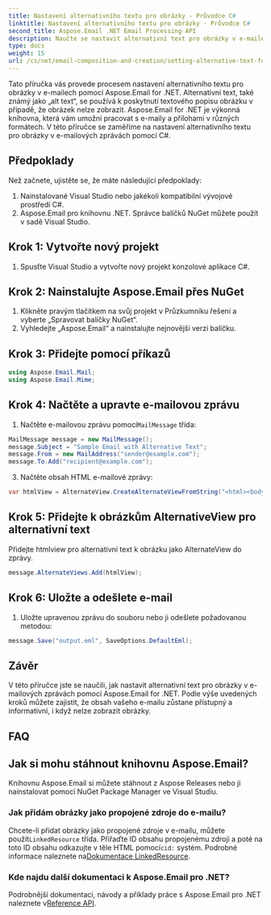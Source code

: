 ```yaml
---
title: Nastavení alternativního textu pro obrázky - Průvodce C#
linktitle: Nastavení alternativního textu pro obrázky - Průvodce C#
second_title: Aspose.Email .NET Email Processing API
description: Naučte se nastavit alternativní text pro obrázky v e-mailech pomocí Aspose.Email for .NET. Zajistěte přístupnost pomocí jasného alternativního textu. Součástí je dokumentace a kód.
type: docs
weight: 15
url: /cs/net/email-composition-and-creation/setting-alternative-text-for-images-csharp-guide/
---
```


Tato příručka vás provede procesem nastavení alternativního textu pro obrázky v e-mailech pomocí Aspose.Email for .NET. Alternativní text, také známý jako „alt text“, se používá k poskytnutí textového popisu obrázku v případě, že obrázek nelze zobrazit. Aspose.Email for .NET je výkonná knihovna, která vám umožní pracovat s e-maily a přílohami v různých formátech. V této příručce se zaměříme na nastavení alternativního textu pro obrázky v e-mailových zprávách pomocí C#.

## Předpoklady

Než začnete, ujistěte se, že máte následující předpoklady:

1. Nainstalované Visual Studio nebo jakékoli kompatibilní vývojové prostředí C#.
2. Aspose.Email pro knihovnu .NET. Správce balíčků NuGet můžete použít v sadě Visual Studio.

## Krok 1: Vytvořte nový projekt

1. Spusťte Visual Studio a vytvořte nový projekt konzolové aplikace C#.

## Krok 2: Nainstalujte Aspose.Email přes NuGet

1. Klikněte pravým tlačítkem na svůj projekt v Průzkumníku řešení a vyberte „Spravovat balíčky NuGet“.
2. Vyhledejte „Aspose.Email“ a nainstalujte nejnovější verzi balíčku.

## Krok 3: Přidejte pomocí příkazů

```csharp
using Aspose.Email.Mail;
using Aspose.Email.Mime;
```

## Krok 4: Načtěte a upravte e-mailovou zprávu

1.  Načtěte e-mailovou zprávu pomocí`MailMessage` třída:

```csharp
MailMessage message = new MailMessage();
message.Subject = "Sample Email with Alternative Text";
message.From = new MailAddress("sender@example.com");
message.To.Add("recipient@example.com");
```

3. Načtěte obsah HTML e-mailové zprávy:

```csharp
var htmlView = AlternateView.CreateAlternateViewFromString("<html><body><img src='cid:logo.jpg' alt='Company Logo'></body></html>", null, "text/html");
```

## Krok 5: Přidejte k obrázkům AlternativeView pro alternativní text

Přidejte htmlview pro alternativní text k obrázku jako AlternateView do zprávy. 
```csharp
message.AlternateViews.Add(htmlView);
```

## Krok 6: Uložte a odešlete e-mail

1. Uložte upravenou zprávu do souboru nebo ji odešlete požadovanou metodou:

```csharp
message.Save("output.eml", SaveOptions.DefaultEml);
```

## Závěr

V této příručce jste se naučili, jak nastavit alternativní text pro obrázky v e-mailových zprávách pomocí Aspose.Email for .NET. Podle výše uvedených kroků můžete zajistit, že obsah vašeho e-mailu zůstane přístupný a informativní, i když nelze zobrazit obrázky.

## FAQ

## Jak si mohu stáhnout knihovnu Aspose.Email?

Knihovnu Aspose.Email si můžete stáhnout z Aspose Releases nebo ji nainstalovat pomocí NuGet Package Manager ve Visual Studiu.

### Jak přidám obrázky jako propojené zdroje do e-mailu?

Chcete-li přidat obrázky jako propojené zdroje v e-mailu, můžete použít`LinkedResource` třída. Přiřaďte ID obsahu propojenému zdroji a poté na toto ID obsahu odkazujte v těle HTML pomocí`cid:` systém. Podrobné informace naleznete na[Dokumentace LinkedResource](https://reference.aspose.com/email/net/aspose.email/linkedresource/).
### Kde najdu další dokumentaci k Aspose.Email pro .NET?

 Podrobnější dokumentaci, návody a příklady práce s Aspose.Email pro .NET naleznete v[Reference API](https://reference.aspose.com/email/net/).